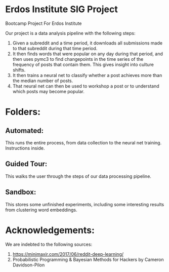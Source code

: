 # Erdos Institute SIG Project
Bootcamp Project For Erdos Institute

Our project is a data analysis pipeline with the following steps:

1. Given a subreddit and a time period, it downloads all submissions made to that subreddit during that time period.
2. It then finds words that were popular on any day during that period, and then uses pymc3 to find changepoints in the time series of the frequency of posts that contain them. This gives insight into culture shifts.
3. It then trains a neural net to classify whether a post achieves more than the median number of posts. 
4. That neural net can then be used to workshop a post or to understand which posts may become popular. 

# Folders:

## Automated:

This runs the entire process, from data collection to the neural net training. Instructions inside.

## Guided Tour:

This walks the user through the steps of our data processing pipeline.

## Sandbox:

This stores some unfinished experiments, including some interesting results from clustering word embeddings.

# Acknowledgements:

We are indebted to the following sources:

1. https://minimaxir.com/2017/06/reddit-deep-learning/
2. Probabilistic Programming & Bayesian Methods for Hackers by Cameron Davidson-Pilon
